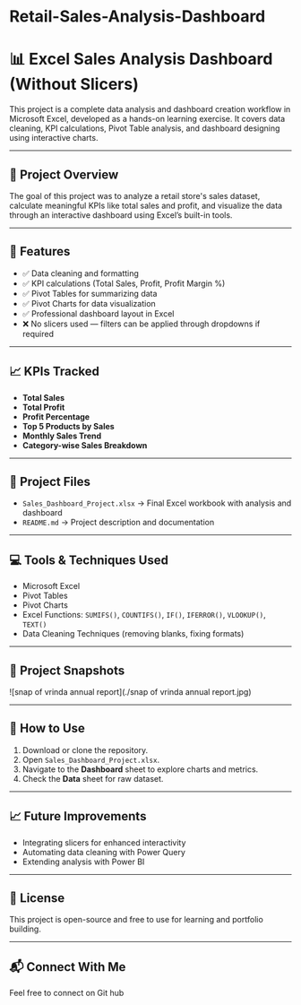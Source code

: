 # Retail-Sales-Analysis-Dashboard
# 📊 Excel Sales Analysis Dashboard (Without Slicers)

This project is a complete data analysis and dashboard creation workflow in Microsoft Excel, developed as a hands-on learning exercise. It covers data cleaning, KPI calculations, Pivot Table analysis, and dashboard designing using interactive charts.

---

## 📌 Project Overview

The goal of this project was to analyze a retail store's sales dataset, calculate meaningful KPIs like total sales and profit, and visualize the data through an interactive dashboard using Excel’s built-in tools.

---

## 📑 Features

- ✅ Data cleaning and formatting  
- ✅ KPI calculations (Total Sales, Profit, Profit Margin %)  
- ✅ Pivot Tables for summarizing data  
- ✅ Pivot Charts for data visualization  
- ✅ Professional dashboard layout in Excel  
- ❌ No slicers used — filters can be applied through dropdowns if required  

---

## 📈 KPIs Tracked

- **Total Sales**
- **Total Profit**
- **Profit Percentage**
- **Top 5 Products by Sales**
- **Monthly Sales Trend**
- **Category-wise Sales Breakdown**

---

## 📂 Project Files

- `Sales_Dashboard_Project.xlsx` → Final Excel workbook with analysis and dashboard
- `README.md` → Project description and documentation

---

## 💻 Tools & Techniques Used

- Microsoft Excel  
- Pivot Tables  
- Pivot Charts  
- Excel Functions: `SUMIFS()`, `COUNTIFS()`, `IF()`, `IFERROR()`, `VLOOKUP()`, `TEXT()`  
- Data Cleaning Techniques (removing blanks, fixing formats)

---

## 📸 Project Snapshots  

![snap of vrinda annual report](./snap of vrinda annual report.jpg)

---

## 📌 How to Use

1. Download or clone the repository.
2. Open `Sales_Dashboard_Project.xlsx`.
3. Navigate to the **Dashboard** sheet to explore charts and metrics.
4. Check the **Data** sheet for raw dataset.

---

## 📈 Future Improvements

- Integrating slicers for enhanced interactivity  
- Automating data cleaning with Power Query  
- Extending analysis with Power BI

---

## 📃 License

This project is open-source and free to use for learning and portfolio building.

---

## 📬 Connect With Me

Feel free to connect on Git hub


